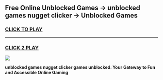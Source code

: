 
## Free Online Unblocked Games → unblocked games nugget clicker → Unblocked Games
<h3>
<a href="https://premium.freeplayer.one?title=unblocked_games_nugget_clicker&ref=21F">CLICK TO PLAY</a></h3>
<hr>

<h3>
<a href="https://premium.freeplayer.one?title=unblocked_games_nugget_clicker&ref=21F">CLICK 2 PLAY</a>
  
</h3>

<a href="https://premium.freeplayer.one?title=unblocked_games_nugget_clicker&ref=21F/"><img src="https://clearcache.store/games.png"></a>


**unblocked games nugget clicker games unblocked: Your Gateway to Fun and Accessible Online Gaming**
